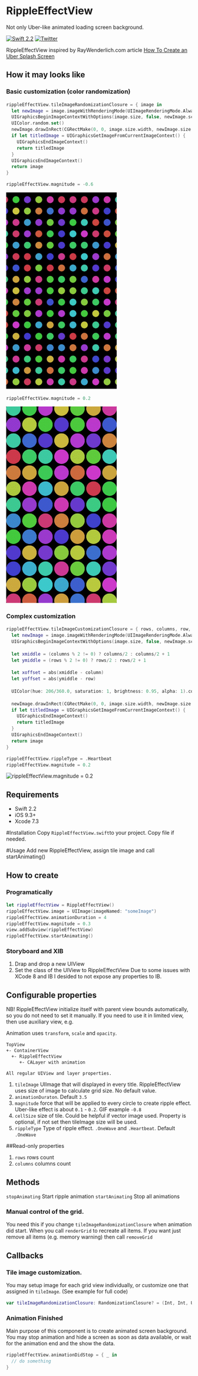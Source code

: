 # RippleEffectView
Not only Uber-like animated loading screen background.

[![Swift 2.2](https://img.shields.io/badge/Swift-2.2-orange.svg?style=flat)](https://developer.apple.com/swift/)
[![Twitter](https://img.shields.io/badge/Twitter-@ALSEDI-blue.svg?style=flat)](http://twitter.com/alsedi)

RippleEffectView inspired by RayWenderlich.com article [How To Create an Uber Splash Screen](https://www.raywenderlich.com/133224/how-to-create-an-uber-splash-screen)

## How it may looks like 
### Basic customization (color randomization)
``` swift
rippleEffectView.tileImageRandomizationClosure = { image in
  let newImage = image.imageWithRenderingMode(UIImageRenderingMode.AlwaysTemplate)
  UIGraphicsBeginImageContextWithOptions(image.size, false, newImage.scale)
  UIColor.random.set()
  newImage.drawInRect(CGRectMake(0, 0, image.size.width, newImage.size.height));
  if let titledImage = UIGraphicsGetImageFromCurrentImageContext() {
    UIGraphicsEndImageContext()
    return titledImage
  }
  UIGraphicsEndImageContext()
  return image
}
```
``` swift 
rippleEffectView.magnitude = -0.6
```
![rippleEffectView.magnitude = -0.6](rippleEffectView1.gif)

``` swift 
rippleEffectView.magnitude = 0.2
```
![rippleEffectView.magnitude = 0.2](rippleEffectView2.gif)

### Complex customization
``` swift
rippleEffectView.tileImageCustomizationClosure = { rows, columns, row, column, image in
  let newImage = image.imageWithRenderingMode(UIImageRenderingMode.AlwaysTemplate)
  UIGraphicsBeginImageContextWithOptions(image.size, false, newImage.scale)
      
  let xmiddle = (columns % 2 != 0) ? columns/2 : columns/2 + 1
  let ymiddle = (rows % 2 != 0) ? rows/2 : rows/2 + 1
      
  let xoffset = abs(xmiddle - column)
  let yoffset = abs(ymiddle - row)
      
  UIColor(hue: 206/360.0, saturation: 1, brightness: 0.95, alpha: 1).colorWithAlphaComponent(1.0 - CGFloat((xoffset + yoffset)) * 0.1).set()
      
  newImage.drawInRect(CGRectMake(0, 0, image.size.width, newImage.size.height));
  if let titledImage = UIGraphicsGetImageFromCurrentImageContext() {
    UIGraphicsEndImageContext()
    return titledImage
  }
  UIGraphicsEndImageContext()
  return image
}
```
``` swift
rippleEffectView.rippleType = .Heartbeat
rippleEffectView.magnitude = 0.2
```
![rippleEffectView.magnitude = 0.2](rippleEffectView3.gif)


## Requirements
- Swift 2.2
- iOS 9.3+
- Xcode 7.3

#Installation
Copy `RippleEffectView.swift`to your project. Copy file if needed.

#Usage
Add new RippleEffectView, assign tile image and call startAnimating()

## How to create
### Programatically 
``` swift
let rippleEffectView = RippleEffectView()
rippleEffectView.image = UIImage(imageNamed: "someImage") 
rippleEffectView.animationDuration = 4
rippleEffectView.magnitude = 0.3
view.addSubview(rippleEffectView)
rippleEffectView.startAnimating()
```

### Storyboard and XIB
1. Drap and drop a new UIView
2. Set the class of the UIView to RippleEffectView
Due to some issues with XCode 8 and IB I desided to not expose any properties to IB. 

## Configurable properties
NB! RippleEffectView initialize itself with parent view bounds automatically, so you do not need to set it manually. If you need to use it in limited view, then use auxiliary view, e.g.

Animation uses `transform`, `scale` and `opacity`. 
```
TopView
+- ContainerView
  +- RippleEffectView
     +- CALayer with animation
```

```
All regular UIView and layer properties.
```
1. `tileImage` UIImage that will displayed in every title. RippleEffectView uses size of image to calculate grid size. No default value.
2. `animationDuraton`. Default `3.5`
3. `magnitude` force that will be applied to every circle to create ripple effect. Uber-like effect is about `0.1` - `0.2`. GIF example `-0.8`
4. `cellSize` size of tile. Could be helpful if vector image used. Property is optional, if not set then tileImage size will be used.
5. `rippleType` Type of ripple effect. `.OneWave` and `.Heartbeat`. Default `.OneWave`

##Read-only properties
1. `rows` rows count
2. `columns` columns count

## Methods
`stopAnimating` Start ripple animation
`startAnimating` Stop all animations

### Manual control of the grid.
You need this if you change `tileImageRandomizationClosure` when animation did start. When you call `renderGrid` to recreate all items.
If you want just remove all items (e.g. memory warning) then call `removeGrid`

## Callbacks
### Tile image customization.

You may setup image for each grid view individually, or customize one that assigned in `tileImage`. (See example for full code)
``` swift
var tileImageRandomizationClosure: RandomizationClosure? = (Int, Int, UIImage)->(UIImage)
```

### Animation Finished
Main purpose of this component is to create animated screen background. You may stop animation and hide a screen as soon as data available, or wait for the animation end and the show the data.
``` swift
rippleEffectView.animationDidStop = { _ in 
  // do something
}
```


